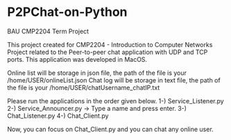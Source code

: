 # P2PChat-on-Python
BAU CMP2204 Term Project

This project created for CMP2204 - Introduction to Computer Networks
Project related to the Peer-to-peer chat application with UDP and TCP ports.
This application was developed in MacOS.

Online list will be storage in json file, the path of the file is your /home/USER/onlineList.json
Chat log will be storage in text file, the path of the file is your /home/USER/chatUsername_chatIP.txt

Please run the applications in the order given below.
1-) Service_Listener.py
2-) Service_Announcer.py -> Type a name and press enter.
3-) Chat_Listener.py
4-) Chat_Client.py

Now, you can focus on Chat_Client.py and you can chat any online user.
